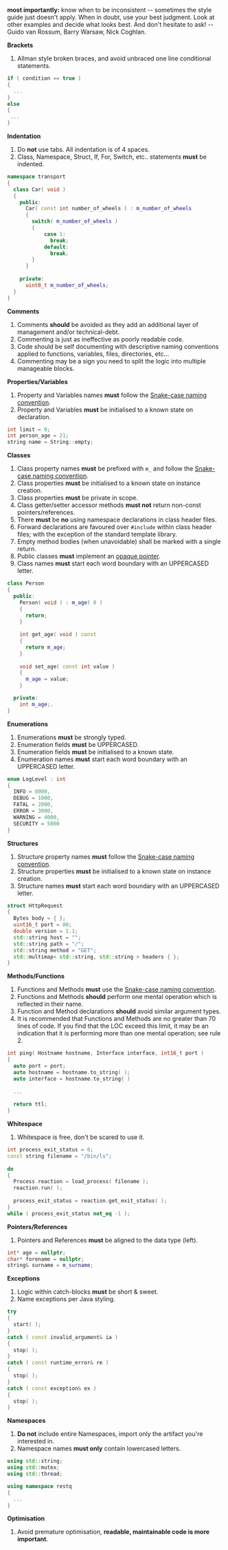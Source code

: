 **most importantly:** know when to be inconsistent -- sometimes the style guide just doesn't apply.  When in doubt, use your best judgment.  Look at other examples and decide what looks best.  And don't hesitate to ask! -- Guido van Rossum, Barry Warsaw, Nick Coghlan.

**Brackets**

1. Allman style broken braces, and avoid unbraced one line conditional statements.
``` C++
if ( condition == true )
{
  ...
}
else
{
 ...
}
```

**Indentation**

1. Do **not** use tabs.  All indentation is of 4 spaces.
2. Class, Namespace, Struct, If, For, Switch, etc.. statements **must** be indented.
``` C++
namespace transport
{
  class Car( void )
  {
    public:
      Car( const int number_of_wheels ) : m_number_of_wheels
      {
        switch( m_number_of_wheels )
        {
            case 1:
              break;
            default:
              break;
        }
      }
        
    private:
      uint8_t m_number_of_wheels;
  }
}
```

**Comments**

1. Comments **should** be avoided as they add an additional layer of management and/or technical-debt.
2. Commenting is just as ineffective as poorly readable code.
3. Code should be self documenting with descriptive naming conventions applied to functions, variables, files, directories, etc... 
4. Commenting may be a sign you need to split the logic into multiple manageable blocks.

**Properties/Variables**

1. Property and Variables names **must** follow the [Snake-case naming convention](https://en.wikipedia.org/wiki/snake_case).
2. Property and Variables **must** be initialised to a known state on declaration.
``` C++
int limit = 0;
int person_age = 21;
string name = String::empty;
```

**Classes**

1. Class property names **must** be prefixed with `m_` and follow the [Snake-case naming convention](https://en.wikipedia.org/wiki/snake_case).
2. Class properties **must** be initialised to a known state on instance creation.
3. Class properties **must** be private in scope.
4. Class getter/setter accessor methods **must not** return non-const pointers/references.
5. There **must** be **no** using namespace declarations in class header files.
6. Forward declarations are favoured over ```#include``` within class header files; with the exception of the standard template library.
7. Empty method bodies (when unavoidable) shall be marked with a single return.
8. Public classes **must** implement an [opaque pointer](http://en.wikipedia.org/wiki/Opaque_pointer). 
9. Class names **must** start each word boundary with an UPPERCASED letter. 
``` C++
class Person
{
  public:
    Person( void ) : m_age( 0 )
    {
      return;
    }
        
    int get_age( void ) const
    {
      return m_age;
    }
      
    void set_age( const int value )
    {
      m_age = value;
    }

  private:
    int m_age;.
}
```

**Enumerations**

1. Enumerations **must** be strongly typed.
2. Enumeration fields **must** be UPPERCASED.
3. Enumeration fields **must** be initialised to a known state.
4. Enumeration names **must** start each word boundary with an UPPERCASED letter.
``` C++
enum LogLevel : int
{
  INFO = 0000,
  DEBUG = 1000,
  FATAL = 2000,
  ERROR = 3000,
  WARNING = 4000,
  SECURITY = 5000
}
```

**Structures**

1. Structure property names **must** follow the [Snake-case naming convention](https://en.wikipedia.org/wiki/snake_case).
2. Structure properties **must** be initialised to a known state on instance creation.
3. Structure names **must** start each word boundary with an UPPERCASED letter. 
``` C++
struct HttpRequest
{
  Bytes body = { };
  uint16_t port = 80;
  double version = 1.1;
  std::string host = "";
  std::string path = "/";
  std::string method = "GET";
  std::multimap< std::string, std::string > headers { };
}
```

**Methods/Functions**

1. Functions and Methods **must** use the [Snake-case naming convention](https://en.wikipedia.org/wiki/snake_case).
2. Functions and Methods **should** perform one mental operation which is reflected in their name.
3. Function and Method declarations **should** avoid similar argument types.
4. It is recommended that Functions and Methods are no greater than 70 lines of code. If you find that the LOC exceed this limit, it may be an indication that it is performing more than one mental operation; see rule 2. 

``` C++
int ping( Hostname hostname, Interface interface, int16_t port )
{
  auto port = port;
  auto hostname = hostname.to_string( );
  auto interface = hostname.to_string( )
    
  ...
    
  return ttl;
}
```

**Whitespace**

1. Whitespace is free, don't be scared to use it.
``` C++
int process_exit_status = 0;
const string filename = "/bin/ls";
  
do
{
  Process reaction = load_process( filename );
  reaction.run( );
    
  process_exit_status = reaction.get_exit_status( );
}
while ( process_exit_status not_eq -1 );
```

**Pointers/References**

1. Pointers and References **must** be aligned to the data type (left).
``` C++
int* age = nullptr;
char* forename = nullptr;
string& surname = m_surname;
```

**Exceptions**

1. Logic within catch-blocks **must** be short & sweet.
2. Name exceptions per Java styling.
``` C++
try
{
  start( );
}
catch ( const invalid_argument& ia )
{
  stop( );
}
catch ( const runtime_error& re )
{
  stop( );
}
catch ( const exception& ex )
{
  stop( );
}
```

**Namespaces**

1. **Do not** include entire Namespaces, import only the artifact you're interested in.
2. Namespace names **must only** contain lowercased letters.
``` C++
using std::string;
using std::mutex;
using std::thread;

using namespace restq
{
  ...
}
```

**Optimisation**

1. Avoid premature optimisation, **readable, maintainable code is more important**.
